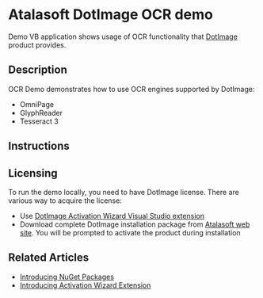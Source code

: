 # Atalasoft DotImage OCR demo
Demo VB application shows usage of OCR functionality that [DotImage](https://www.atalasoft.com/Products/DotImage) product provides.

## Description
OCR Demo demonstrates how to use OCR engines supported by DotImage:

 - OmniPage
 - GlyphReader
 - Tesseract 3

## Instructions

## Licensing
To run the demo locally, you need to have DotImage license. There are various way to acquire the license:

 - Use [DotImage Activation Wizard Visual Studio extension](https://visualstudiogallery.msdn.microsoft.com/88ff07c9-fe68-48bd-bfdc-3fbc8a0ec1db)
 - Download complete DotImage installation package from [Atalasoft web site](https://atalasoft.com). You will be prompted to activate the product during installation

## Related Articles

 - [Introducing NuGet Packages](http://atalasoft.github.io/2016/05/03/introducing-nuget/)
 - [Introducing Activation Wizard Extension](http://atalasoft.github.io/2016/05/14/introducing-activation-wizard-extension/)
